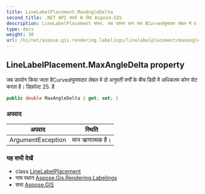 ```yaml
---
title: LineLabelPlacement.MaxAngleDelta
second_title: .NET API संदर्भ के लिए Aspose.GIS
description: LineLabelPlacement संपत्त. जब उपयग कय जत हैCurvedघुमवदर लेबल में द अनुवर्त वर्णं के बच डग्र में अधकतम कण सेट करत है डफ़ल्ट 25. है
type: docs
weight: 30
url: /hi/net/aspose.gis.rendering.labelings/linelabelplacement/maxangledelta/
---
```

## LineLabelPlacement.MaxAngleDelta property

जब उपयोग किया जाता हैCurvedघुमावदार लेबल में दो अनुवर्ती वर्णों के बीच डिग्री में अधिकतम कोण सेट करता है। डिफ़ॉल्ट 25. है

```csharp
public double MaxAngleDelta { get; set; }
```

### अपवाद

| अपवाद | स्थिति |
| --- | --- |
| ArgumentException | मान ऋणात्मक है। |

### यह सभी देखें

* class [LineLabelPlacement](../)
* नाम स्थान [Aspose.Gis.Rendering.Labelings](../../linelabelplacement/)
* सभा [Aspose.GIS](../../../)


